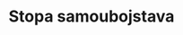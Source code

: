 ---
comments_and_limitations:	Rates  were  generated  by  CDC  Wonder  using  the  Underlying  Cause  of  Death  mortality  files.  Rates  were  selected  based  on  the  ICD-10  113  Cause  of  Death  listing.
date_of_national_source_publication:	'December,  2016'
goal_meta_link:	'http://unstats.un.org/sdgs/files/metadata-compilation/Metadata-Goal-3.pdf'
goal_meta_link_page:	13
graph:	longitudinal
graph_status_notes:	Graphed
graph_title:	null
graph_type_description:	Line  graph
has_metadata:	false
indicator:	3.4.2
indicator_name:	Stopa samoubojstava
indicator_variable:	Stopa
layout:	indicator
periodicity:	Annual
permalink:	/3-4-2/
published:	true
scheduled_update_by_national_source:	'December,  2017'
sdg_goal:	3
source_agency_staff_email:	ambranum@cdc.gov
source_agency_staff_name:	Mortality  Statistics  Branch,  Division  of  Vital  Statistics,  National  Center  for  Health  Statistics
source_agency_survey_dataset:	'National  Center  for  Health  Statistics,  Underlying  Cause  of  Death  File'
source_notes:	null
source_title:	null
source_url:	'https://www.dzs.hr/'
target:	Do 2030. smanjiti za jednu trećinu preranu smrtnost od nezaraznih bolesti prevencijom i liječenjem te promicanjem mentalnog zdravlja i blagostanja.
target_id:	'3.4'
time_period:	'2014'
title:	Stopa samoubojstava
un_custodial_agency:	WHO
un_designated_tier:	'2'
us_method_of_computation:	Number  of  deaths  attributable  to  suicide  (ICD-10  codes  U03,  X60-X84,  Y87.0)  divided  by  the  population  and  expressed  per  100,000  population.  Rates  are  age-adjusted  using  the  direct  method  of  applying  age-specific  death  rates  to  the  U.S.  standard  population  distribution.  See  http://wonder.cdc.gov/wonder/help/ucd.html#Age-Adjusted  Rates  for  more  detail.
variable_description:	null
variable_notes:	null
---